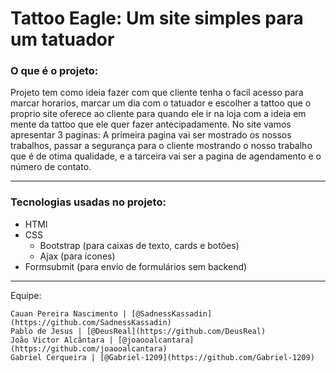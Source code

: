 # Tattoo Eagle: Um site simples para um tatuador


### O que é o projeto:
    
   Projeto tem como ideia fazer com que cliente tenha o facil acesso para marcar horarios, marcar um dia com o tatuador e escolher a tattoo que o proprio site oferece ao cliente para quando ele ir na loja com a ideia em mente da tattoo que ele quer fazer antecipadamente. No site vamos apresentar 3 paginas: A primeira pagina vai ser mostrado os nossos trabalhos, passar a segurança para o cliente mostrando o nosso trabalho que é de otima qualidade, e a tarceira vai ser a pagina de agendamento e o número de contato.
***
### Tecnologias usadas no projeto:

* HTMl
* CSS
    * Bootstrap (para caixas de texto, cards e botões)
    * Ajax (para ícones)
* Formsubmit (para envio de formulários sem backend)
***
Equipe:

    Cauan Pereira Nascimento | [@SadnessKassadin](https://github.com/SadnessKassadin)
    Pablo de Jesus | [@DeusReal](https://github.com/DeusReal)
    João Victor Alcântara | [@joaooalcantara](https://github.com/joaooalcantara)
    Gabriel Cerqueira | [@Gabriel-1209](https://github.com/Gabriel-1209)
  
